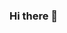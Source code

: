 ### Hi there 👋

<!--
**pooja-kabra/pooja-kabra** is a ✨ _special_ ✨ repository because its `README.md` (this file) appears on your GitHub profile.

Here are some ideas to get you started:

- 🔭 I’m currently working on ...
- 🌱 I’m currently learning ...
- 👯 I’m looking to collaborate on ...
- 🤔 I’m looking for help with ...
- 💬 Ask me about ...
- 📫 How to reach me: ...
- 😄 Pronouns: ...
- ⚡ Fun fact: ...

[![Pooja's github stats](https://github-readme-stats.vercel.app/api?username=pooja-kabra1401&count_private=true&show_icons=true&theme=radical&hide_rank=false)](https://github.com/pooja-kabra/github-readme-stats)
-->
